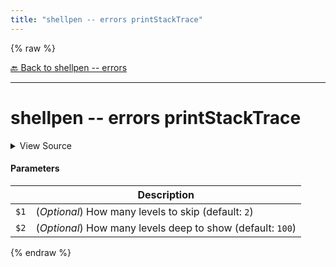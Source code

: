 ```yaml
---
title: "shellpen -- errors printStackTrace"
---
```


{% raw %}





[🔙 Back to shellpen -- errors](/api/shellpen/--/errors)

---







<!-- Todo, if there are no subcommands under the child commands, use a smaller heading size -->

# shellpen -- errors printStackTrace



<details>
  <summary>View Source</summary>

{% endraw %}
{% highlight sh %}

local __shellpen__x_errors_printStackTrace_levelsToSkip="${1-3}"
local __shellpen__x_errors_printStackTrace_levelsToShow="${2-100}"

if [ "$SHELLPEN_SILENCE" != "true" ]
then
  echo >&2
  echo >&2
  echo "Stacktrace:" >&2
  echo >&2
  local __shellpen__i=1
  local __shellpen__stackIndex="$__shellpen__x_errors_printStackTrace_levelsToSkip"
  while [ $__shellpen__stackIndex -lt ${#BASH_SOURCE[@]} ] && [ $__shellpen__i -lt $__shellpen__x_errors_printStackTrace_levelsToShow ]
  do
    local __shellpen__errors_printStackTrace_line=''
    __shellpen__errors_printStackTrace_line="$( echo "$(shellpen -- errors getFileLine "${BASH_SOURCE[$__shellpen__stackIndex]}" "${BASH_LINENO[$(( __shellpen__stackIndex - 1 ))]}")" | sed 's/^/    /' 2>&1 )"
    # Catches sed errors
    if [ $? -eq 0 ]
    then
      echo "${BASH_SOURCE[$__shellpen__stackIndex]}:${BASH_LINENO[$(( __shellpen__stackIndex - 1 ))]} ${FUNCNAME[$__shellpen__stackIndex]}():" >&2
      echo "  $__shellpen__errors_printStackTrace_line" >&2
    else
      echo "${BASH_SOURCE[$__shellpen__stackIndex]}:${BASH_LINENO[$(( __shellpen__stackIndex - 1 ))]} ${FUNCNAME[$__shellpen__stackIndex]}()" >&2
    fi
    echo >&2
    : "$(( __shellpen__stackIndex++ ))"
    : "$(( __shellpen__i++ ))"
  done
fi
{% endhighlight %}
{% raw %}

</details>




#### Parameters

| | Description |
|-|-------------|
| `$1` | (_Optional_) How many levels to skip (default: `2`) |
| `$2` | (_Optional_) How many levels deep to show (default: `100`) |







  
{% endraw %}

